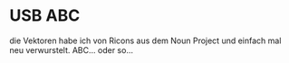 # USB ABC

die Vektoren habe ich von Ricons aus dem Noun Project und einfach mal neu verwurstelt. ABC... oder so... 
